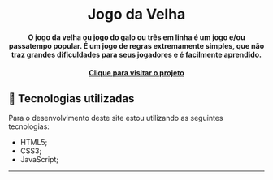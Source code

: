 <h1 align="center">
  <br>Jogo da Velha
</h1>

<h4 align="center">
  O jogo da velha ou jogo do galo ou três em linha é um jogo e/ou passatempo popular. É um jogo de regras extremamente simples, que não traz grandes dificuldades para seus jogadores e é facilmente aprendido.
</h4>

<h4 align="center"><a href="https://abraaowendel.github.io/Jogo-da-Velha/" target="_blank">Clique para visitar o projeto</a></h4>

## 💼 Tecnologias utilizadas

Para o desenvolvimento deste site estou utilizando as seguintes tecnologias:

- HTML5;
- CSS3;
- JavaScript;

---
